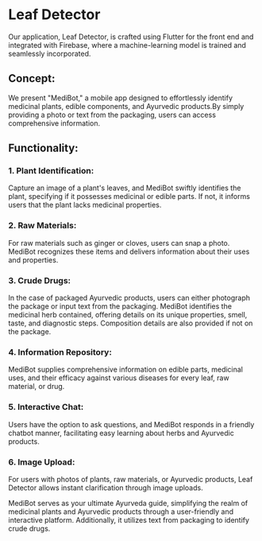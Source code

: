 # Leaf Detector
 
Our application, Leaf Detector, is crafted using Flutter for the front end and integrated with Firebase, where a machine-learning model is trained and seamlessly incorporated.

## Concept:
We present "MediBot," a mobile app designed to effortlessly identify medicinal plants, edible components, and Ayurvedic products.By simply providing a photo or text from the packaging, users can access comprehensive information.

## Functionality:

### 1. Plant Identification:
Capture an image of a plant's leaves, and MediBot swiftly identifies the plant, specifying if it possesses medicinal or edible parts. If not, it informs users that the plant lacks medicinal properties.

### 2. Raw Materials:
For raw materials such as ginger or cloves, users can snap a photo. MediBot recognizes these items and delivers information about their uses and properties.

### 3. Crude Drugs:
In the case of packaged Ayurvedic products, users can either photograph the package or input text from the packaging. MediBot identifies the medicinal herb contained, offering details on its unique properties, smell, taste, and diagnostic steps. Composition details are also provided if not on the package.

### 4. Information Repository:
MediBot supplies comprehensive information on edible parts, medicinal uses, and their efficacy against various diseases for every leaf, raw material, or drug.

### 5. Interactive Chat: 
Users have the option to ask questions, and MediBot responds in a friendly chatbot manner, facilitating easy learning about herbs and Ayurvedic products.

### 6. Image Upload:
For users with photos of plants, raw materials, or Ayurvedic products, Leaf Detector allows instant clarification through image uploads.

MediBot serves as your ultimate Ayurveda guide, simplifying the realm of medicinal plants and Ayurvedic products through a user-friendly and interactive platform. Additionally, it utilizes text from packaging to identify crude drugs.
